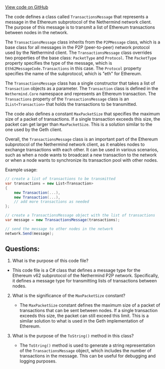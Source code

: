 [View code on GitHub](https://github.com/nethermindeth/nethermind/Nethermind.Network/P2P/Subprotocols/Eth/V62/Messages/TransactionsMessage.cs)

The code defines a class called `TransactionsMessage` that represents a message in the Ethereum subprotocol of the Nethermind network client. The purpose of this message is to transmit a list of Ethereum transactions between nodes in the network. 

The `TransactionsMessage` class inherits from the `P2PMessage` class, which is a base class for all messages in the P2P (peer-to-peer) network protocol used by the Nethermind client. The `TransactionsMessage` class overrides two properties of the base class: `PacketType` and `Protocol`. The `PacketType` property specifies the type of the message, which is `Eth62MessageCode.Transactions` in this case. The `Protocol` property specifies the name of the subprotocol, which is "eth" for Ethereum.

The `TransactionsMessage` class has a single constructor that takes a list of `Transaction` objects as a parameter. The `Transaction` class is defined in the `Nethermind.Core` namespace and represents an Ethereum transaction. The `Transactions` property of the `TransactionsMessage` class is an `IList<Transaction>` that holds the transactions to be transmitted.

The code also defines a constant `MaxPacketSize` that specifies the maximum size of a packet of transactions. If a single transaction exceeds this size, the packet can get larger than `MaxPacketSize`. This is a solution similar to the one used by the Geth client.

Overall, the `TransactionsMessage` class is an important part of the Ethereum subprotocol of the Nethermind network client, as it enables nodes to exchange transactions with each other. It can be used in various scenarios, such as when a node wants to broadcast a new transaction to the network or when a node wants to synchronize its transaction pool with other nodes. 

Example usage:

```csharp
// create a list of transactions to be transmitted
var transactions = new List<Transaction>
{
    new Transaction(...),
    new Transaction(...),
    // add more transactions as needed
};

// create a TransactionsMessage object with the list of transactions
var message = new TransactionsMessage(transactions);

// send the message to other nodes in the network
network.Send(message);
```
## Questions: 
 1. What is the purpose of this code file?
   - This code file is a C# class that defines a message type for the Ethereum v62 subprotocol of the Nethermind P2P network. Specifically, it defines a message type for transmitting lists of transactions between nodes.

2. What is the significance of the `MaxPacketSize` constant?
   - The `MaxPacketSize` constant defines the maximum size of a packet of transactions that can be sent between nodes. If a single transaction exceeds this size, the packet can still exceed this limit. This is a similar solution to what is used in the Geth implementation of Ethereum.

3. What is the purpose of the `ToString()` method in this class?
   - The `ToString()` method is used to generate a string representation of the `TransactionsMessage` object, which includes the number of transactions in the message. This can be useful for debugging and logging purposes.